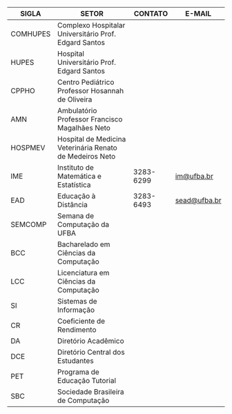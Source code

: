 


SIGLA | SETOR | CONTATO | E-MAIL
------|-------|---------|-------
COMHUPES | Complexo Hospitalar Universitário Prof. Edgard Santos |  |
HUPES | Hospital Universitário Prof. Edgard Santos |  |
CPPHO | Centro Pediátrico Professor Hosannah de Oliveira |  |
AMN | Ambulatório Professor Francisco Magalhães Neto |  |
HOSPMEV | Hospital de Medicina Veterinária Renato de Medeiros Neto |  |
IME |Instituto de Matemática e Estatística | 3283-6299 | im@ufba.br
EAD | Educação à Distância | 3283-6493 | sead@ufba.br
SEMCOMP | Semana de Computação da UFBA |  |  
BCC | Bacharelado em Ciências da Computação |  |
LCC | Licenciatura em Ciências da Computação |  |
SI | Sistemas de Informação |  |
CR | Coeficiente de Rendimento |  |
DA | Diretório Acadêmico |  |
DCE | Diretório Central dos Estudantes |  |
PET | Programa de Educação Tutorial |  |
SBC | Sociedade Brasileira de Computação |  |
